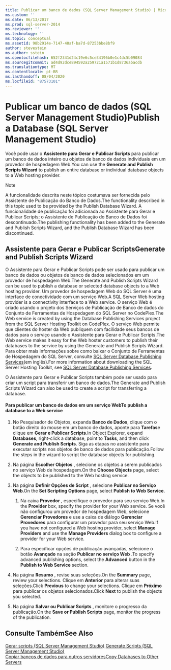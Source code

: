 ```yaml
---
title: Publicar um banco de dados (SQL Server Management Studio) | Microsoft Docs
ms.custom: ''
ms.date: 06/13/2017
ms.prod: sql-server-2014
ms.reviewer: ''
ms.technology: ''
ms.topic: conceptual
ms.assetid: 98b2914e-7147-40af-ba7d-87253bbe8bf9
author: stevestein
ms.author: sstein
ms.openlocfilehash: 652f2341d24c19e6c5ce34196b0e1c4dc5b09084
ms.sourcegitcommit: ad4d92dce894592a259721a1571b1d8736abacdb
ms.translationtype: MT
ms.contentlocale: pt-BR
ms.lasthandoff: 08/04/2020
ms.locfileid: "87573101"
---
```

# <a name="publish-a-database-sql-server-management-studio"></a><span data-ttu-id="2b361-102">Publicar um banco de dados (SQL Server Management Studio)</span><span class="sxs-lookup"><span data-stu-id="2b361-102">Publish a Database (SQL Server Management Studio)</span></span>
  <span data-ttu-id="2b361-103">Você pode usar o **Assistente para Gerar e Publicar Scripts** para publicar um banco de dados inteiro ou objetos de banco de dados individuais em um provedor de hospedagem Web.</span><span class="sxs-lookup"><span data-stu-id="2b361-103">You can use the **Generate and Publish Scripts Wizard** to publish an entire database or individual database objects to a Web hosting provider.</span></span>  
  
> [!NOTE]  
>  <span data-ttu-id="2b361-104">A funcionalidade descrita neste tópico costumava ser fornecida pelo Assistente de Publicação do Banco de Dados.</span><span class="sxs-lookup"><span data-stu-id="2b361-104">The functionality described in this topic used to be provided by the Publish Database Wizard.</span></span> <span data-ttu-id="2b361-105">A funcionalidade de publicação foi adicionada ao Assistente para Gerar e Publicar Scripts; o Assistente de Publicação do Banco de Dados foi descontinuado.</span><span class="sxs-lookup"><span data-stu-id="2b361-105">The publishing functionality has been added to the Generate and Publish Scripts Wizard, and the Publish Database Wizard has been discontinued.</span></span>  
  
## <a name="generate-and-publish-scripts-wizard"></a><span data-ttu-id="2b361-106">Assistente para Gerar e Publicar Scripts</span><span class="sxs-lookup"><span data-stu-id="2b361-106">Generate and Publish Scripts Wizard</span></span>  
 <span data-ttu-id="2b361-107">O Assistente para Gerar e Publicar Scripts pode ser usado para publicar um banco de dados ou objetos de banco de dados selecionados em um provedor de hospedagem Web.</span><span class="sxs-lookup"><span data-stu-id="2b361-107">The Generate and Publish Scripts Wizard can be used to publish a database or selected database objects to a Web hosting provider.</span></span> <span data-ttu-id="2b361-108">Um provedor de hospedagem Web do SQL Server é uma interface de conectividade com um serviço Web.</span><span class="sxs-lookup"><span data-stu-id="2b361-108">A SQL Server Web hosting provider is a connectivity interface to a Web service.</span></span> <span data-ttu-id="2b361-109">O serviço Web é criado usando o projeto dos Serviços de Publicação de Banco de dados do Conjunto de Ferramentas de Hospedagem do SQL Server no CodePlex.</span><span class="sxs-lookup"><span data-stu-id="2b361-109">The Web service is created by using the Database Publishing Services project from the SQL Server Hosting Toolkit on CodePlex.</span></span> <span data-ttu-id="2b361-110">O serviço Web permite que clientes do hoster da Web publiquem com facilidade seus bancos de dados para o serviço usando o Assistente para Gerar e Publicar Scripts.</span><span class="sxs-lookup"><span data-stu-id="2b361-110">The Web service makes it easy for the Web hoster customers to publish their databases to the service by using the Generate and Publish Scripts Wizard.</span></span> <span data-ttu-id="2b361-111">Para obter mais informações sobre como baixar o Conjunto de Ferramentas de Hospedagem do SQL Server, consulte [SQL Server Database Publishing Services](https://go.microsoft.com/fwlink/?LinkId=142025)(em inglês).</span><span class="sxs-lookup"><span data-stu-id="2b361-111">For more information about downloading the SQL Server Hosting Toolkit, see [SQL Server Database Publishing Services](https://go.microsoft.com/fwlink/?LinkId=142025).</span></span>  
  
 <span data-ttu-id="2b361-112">O Assistente para Gerar e Publicar Scripts também pode ser usado para criar um script para transferir um banco de dados.</span><span class="sxs-lookup"><span data-stu-id="2b361-112">The Generate and Publish Scripts Wizard can also be used to create a script for transferring a database.</span></span>  
  
#### <a name="to-publish-a-database-to-a-web-service"></a><span data-ttu-id="2b361-113">Para publicar um banco de dados em um serviço Web</span><span class="sxs-lookup"><span data-stu-id="2b361-113">To publish a database to a Web service</span></span>  
  
1.  <span data-ttu-id="2b361-114">No Pesquisador de Objetos, expanda **Banco de Dados**, clique com o botão direito do mouse em um banco de dados, aponte para **Tarefas**e clique em **Gerar e Publicar Scripts**.</span><span class="sxs-lookup"><span data-stu-id="2b361-114">In Object Explorer, expand **Databases**, right-click a database, point to **Tasks**, and then click **Generate and Publish Scripts**.</span></span> <span data-ttu-id="2b361-115">Siga as etapas no assistente para executar scripts nos objetos de banco de dados para publicação.</span><span class="sxs-lookup"><span data-stu-id="2b361-115">Follow the steps in the wizard to script the database objects for publishing.</span></span>  
  
2.  <span data-ttu-id="2b361-116">Na página **Escolher Objetos** , selecione os objetos a serem publicados no serviço Web de hospedagem.</span><span class="sxs-lookup"><span data-stu-id="2b361-116">On the **Choose Objects** page, select the objects to be published to the Web hosting service.</span></span>  
  
3.  <span data-ttu-id="2b361-117">Na página **Definir Opções de Script** , selecione **Publicar no Serviço Web**.</span><span class="sxs-lookup"><span data-stu-id="2b361-117">On the **Set Scripting Options** page, select **Publish to Web Service**.</span></span>  
  
    1.  <span data-ttu-id="2b361-118">Na caixa **Provedor** , especifique o provedor para seu serviço Web.</span><span class="sxs-lookup"><span data-stu-id="2b361-118">In the **Provider** box, specify the provider for your Web service.</span></span> <span data-ttu-id="2b361-119">Se você não configurou um provedor de hospedagem Web, selecione **Gerenciar Provedores** e use a caixa de diálogo **Gerenciar Provedores** para configurar um provedor para seu serviço Web.</span><span class="sxs-lookup"><span data-stu-id="2b361-119">If you have not configured a Web hosting provider, select **Manage Providers** and use the **Manage Providers** dialog box to configure a provider for your Web service.</span></span>  
  
    2.  <span data-ttu-id="2b361-120">Para especificar opções de publicação avançadas, selecione o botão **Avançado** na seção **Publicar no serviço Web** .</span><span class="sxs-lookup"><span data-stu-id="2b361-120">To specify advanced publishing options, select the **Advanced** button in the **Publish to Web Service** section.</span></span>  
  
4.  <span data-ttu-id="2b361-121">Na página **Resumo** , revise suas seleções.</span><span class="sxs-lookup"><span data-stu-id="2b361-121">On the **Summary** page, review your selections.</span></span> <span data-ttu-id="2b361-122">Clique em **Anterior** para alterar suas seleções.</span><span class="sxs-lookup"><span data-stu-id="2b361-122">Click **Previous** to change your selections.</span></span> <span data-ttu-id="2b361-123">Clique em **Próximo** para publicar os objetos selecionados.</span><span class="sxs-lookup"><span data-stu-id="2b361-123">Click **Next** to publish the objects you selected.</span></span>  
  
5.  <span data-ttu-id="2b361-124">Na página **Salvar ou Publicar Scripts** , monitore o progresso da publicação.</span><span class="sxs-lookup"><span data-stu-id="2b361-124">On the **Save or Publish Scripts** page, monitor the progress of the publication.</span></span>  
  
## <a name="see-also"></a><span data-ttu-id="2b361-125">Consulte Também</span><span class="sxs-lookup"><span data-stu-id="2b361-125">See Also</span></span>  
 <span data-ttu-id="2b361-126">[Gerar scripts &#40;SQL Server Management Studio&#41;](../scripting/generate-scripts-sql-server-management-studio.md) </span><span class="sxs-lookup"><span data-stu-id="2b361-126">[Generate Scripts &#40;SQL Server Management Studio&#41;](../scripting/generate-scripts-sql-server-management-studio.md) </span></span>  
 [<span data-ttu-id="2b361-127">Copiar bancos de dados para outros servidores</span><span class="sxs-lookup"><span data-stu-id="2b361-127">Copy Databases to Other Servers</span></span>](copy-databases-to-other-servers.md)  
  
  
